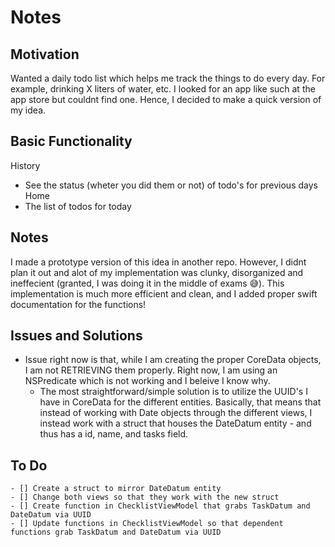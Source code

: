 # Notes

## Motivation
Wanted a daily todo list which helps me track the things to do every day. For example, drinking X liters of water, etc. 
I looked for an app like such at the app store but couldnt find one. Hence, I decided to make a quick version of my idea. 

## Basic Functionality
History
  - See the status (wheter you did them or not) of todo's for previous days 
Home
  - The list of todos for today

## Notes
I made a prototype version of this idea in another repo. 
However, I didnt plan it out and alot of my implementation was clunky, disorganized and ineffecient (granted, I was doing it in the middle of exams 😅).
This implementation is much more efficient and clean, and I added proper swift documentation for the functions! 

## Issues and Solutions
- Issue right now is that, while I am creating the proper CoreData objects, I am not RETRIEVING them properly. Right now, I am using an NSPredicate which is not working and I beleive I know why. 
    - The most straightforward/simple solution is to utilize the UUID's I have in CoreData for the different entities. Basically, that means that instead of working with Date objects through the different views, I instead work with a struct that houses the DateDatum entity - and thus has a id, name, and tasks field. 
    
## To Do
    - [] Create a struct to mirror DateDatum entity
    - [] Change both views so that they work with the new struct 
    - [] Create function in ChecklistViewModel that grabs TaskDatum and DateDatum via UUID
    - [] Update functions in ChecklistViewModel so that dependent functions grab TaskDatum and DateDatum via UUID
    


